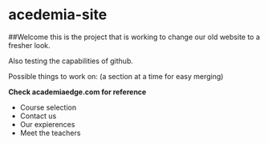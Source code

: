 # acedemia-site

##Welcome this is the project that is working to change our old website to a fresher look.  

Also testing the capabilities of github.

Possible things to work on: (a section at a time for easy merging)

**Check academiaedge.com for reference**
* Course selection
* Contact us
* Our expierences
* Meet the teachers

